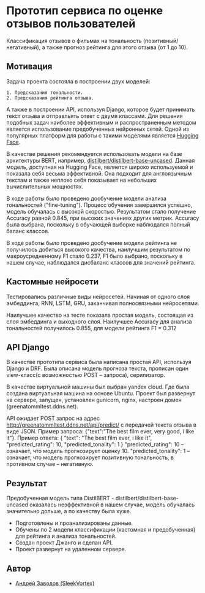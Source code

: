 
# Прототип сервиса по оценке отзывов пользователей

Классификация отзывов о фильмах на тональность (позитивный/негативный), а также прогноз рейтинга для этого отзыва (от 1 до 10).


## Мотивация

Задача проекта состояла в построении двух моделей: 

    1. Предсказания тональности.
    2. Предсказания рейтинга отзыва.

А также в построении API, используя Django, которое будет принимать текст отзыва и отправльять ответ с двумя классами.
Для решения подобных задач наиболее эффективным и распространенным методом является использование предобученных нейронных сетей. Одной из популярных платформ для работы с такими моделями является [Hugging Face](https://huggingface.co/).

В качестве решения рекомендуется использовать модели на базе архитектуры BERT, например, [distilbert/distilbert-base-uncased](https://huggingface.co/distilbert/distilbert-base-uncased). Данная модель, доступная на Hugging Face, является широко используемой и показала себя весьма эффективной. Она подходит для англоязычным текстам и также неплохо себя показывает на небольших вычислительных мощностях.

В ходе работы было проведено дообучение модели анализа тональностей ("fine-tuning"). Процесс обучения завершился успешно, модель обучалась с высокой скоростью. Результатом стало получение Accuracy равной 0.845, при высоких значениях других метрик. Accuracy была выбрана, поскольку в обучающей выборке наблюдался полный баланс классов.

В ходе работы было проведено дообучение модели рейтинга не получилось добиться высокого качества, наилучшим результатом по макроусредненному F1 стало 0.237, F1 было выбрано, поскольку в нашем случае, наблюдался дисбаланс классов для значений рейтинга.
## Кастомные нейросети

Тестировались различные виды нейросетей. Начиная от одного слоя эмбеддинга, RNN, LSTM, GRU, заканчивая полносвязными нейросетями.

Наилучшее качество на тесте показала простая модель, состоящая из слоя эмбеддинга и выходного слоя. Наилучшее Accuracy для анализа  тональностей получилось 0.855, для модели рейтинга F1 = 0.312
##  API Django

В качестве прототипа сервиса была написана простая API, используя Django и DRF.
Была описана модель прогноза текста, прописан один view-класс(с возможностью POST – запроса), серилизатор.

В качестве виртуальной машины был выбран yandex cloud. Где была создана виртуальная машина на основе Ubuntu.
Проект был развернут на сервере, запущен, установлен gunicorn, nginx, настроен домен (greenatommltest.ddns.net).

API ожидает POST запрос на адрес http://greenatommltest.ddns.net/api/predict/ с передачей текста отзыва в виде JSON. 
Пример запроса:  {"text":"The best film ever, very good, i like it"}.
Пример ответа: {
    "text": "The best film ever, i like it",
    "predicted_rating": 10,
    "predicted_tonality": 1
}
"predicted_rating": 10 – означает, что модель прогнозирует оценку 10.
"predicted_tonality": 1 – означает, что модель прогнозирует позитивную тональность, в противном случае – негативную.



## Результат

Предобученная модель типа DistilBERT - distilbert/distilbert-base-uncased оказалась неэффективной в нашем случае, модель обучалась значительно дольше, а по качеству была хуже.

 - Подготовлены и проанализированы данные.
 - Обучены по 2 модели классификации (кастомная и предобученная) для рейтинга и анализа тональностей.
 - Создан проект Джанго и сделан API.
 - Проект развернут на удаленном сервере.

## Автор

- [Андрей Заводов (SleekVortex)](https://github.com/SleekVortex)

